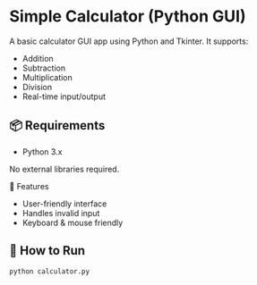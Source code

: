 #  Simple Calculator (Python GUI)

A basic calculator GUI app using Python and Tkinter. It supports:

- Addition
- Subtraction
- Multiplication
- Division
- Real-time input/output

## 📦 Requirements
- Python 3.x

No external libraries required.

📁 Features

- User-friendly interface
- Handles invalid input
- Keyboard & mouse friendly

## 🚀 How to Run

```bash
python calculator.py
